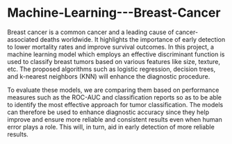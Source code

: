 # Machine-Learning---Breast-Cancer

Breast cancer is a common cancer and a leading cause of cancer-associated deaths worldwide. It highlights the importance of early detection to lower mortality rates and improve survival outcomes. In this project, a machine learning model which employs an effective discriminant function is used to classify breast tumors based on various features like size, texture, etc. The proposed algorithms such as logistic regression, decision trees, and k-nearest neighbors (KNN) will enhance the diagnostic procedure.

To evaluate these models, we are comparing them based on performance measures such as the ROC-AUC and classification reports so as to be able to identify the most effective approach for tumor classification. The models can therefore be used to enhance diagnostic accuracy since they help improve and ensure more reliable and consistent results even when human error plays a role. This will, in turn, aid in early detection of more reliable results.
